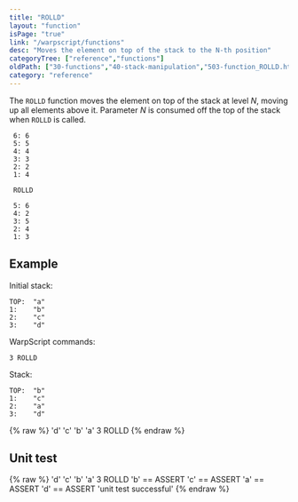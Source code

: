 ```yaml
---
title: "ROLLD"
layout: "function"
isPage: "true"
link: "/warpscript/functions"
desc: "Moves the element on top of the stack to the N-th position"
categoryTree: ["reference","functions"]
oldPath: ["30-functions","40-stack-manipulation","503-function_ROLLD.html.md"]
category: "reference"
---
```

 

The `ROLLD` function moves the element on top of the stack at level *N*, moving up all elements above it. Parameter *N* is consumed off the top of the stack when `ROLLD` is called.

     6: 6
     5: 5
     4: 4
     3: 3
     2: 2
     1: 4

     ROLLD

     5: 6
     4: 2
     3: 5
     2: 4
     1: 3


## Example ##

Initial stack:

    TOP:  "a"
    1:    "b"
    2:    "c"
    3:    "d"


WarpScript commands:

    3 ROLLD

Stack: 

    TOP:  "b"
    1:    "c"
    2:    "a"
    3:    "d"


{% raw %}
<warp10-warpscript-widget backend="{{backend}}"  exec-endpoint="{{execEndpoint}}">'d' 'c' 'b' 'a' 
3 ROLLD
</warp10-warpscript-widget>
{% endraw %}    


## Unit test ##

{% raw %}
<warp10-warpscript-widget backend="{{backend}}"  exec-endpoint="{{execEndpoint}}">'d' 'c' 'b' 'a' 
3 ROLLD
'b' == ASSERT   'c' == ASSERT
'a' == ASSERT   'd' == ASSERT
'unit test successful'
</warp10-warpscript-widget>
{% endraw %}           
